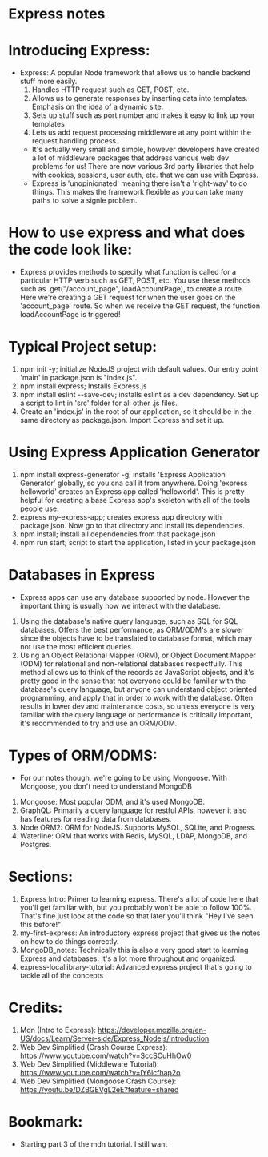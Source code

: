 # Express notes

# Introducing Express:

- Express: A popular Node framework that allows us to handle backend stuff more easily.
  1. Handles HTTP request such as GET, POST, etc.
  2. Allows us to generate responses by inserting data into templates. Emphasis on the
     idea of a dynamic site.
  3. Sets up stuff such as port number and makes it easy to link up your templates
  4. Lets us add request processing middleware at any point within the request
     handling process.
  - It's actually very small and simple, however developers have created a lot of middleware
    packages that address various web dev problems for us! There are now various 3rd party libraries
    that help with cookies, sessions, user auth, etc. that we can use with Express.
  - Express is 'unopinionated' meaning there isn't a 'right-way' to do things. This makes
    the framework flexible as you can take many paths to solve a signle problem.

# How to use express and what does the code look like:

- Express provides methods to specify what function is called for a particular
  HTTP verb such as GET, POST, etc. You use these methods such as .get("/account_page", loadAccountPage),
  to create a route. Here we're creating a GET request for when the user goes on the 'account_page'
  route. So when we receive the GET request, the function loadAccountPage is triggered!

# Typical Project setup:

1. npm init -y; initialize NodeJS project with default values.
   Our entry point 'main' in package.json is "index.js".
2. npm install express; Installs Express.js
3. npm install eslint --save-dev; installs eslint as a dev dependency.
   Set up a script to lint in 'src' folder for all other .js files.
4. Create an 'index.js' in the root of our application, so
   it should be in the same directory as package.json. Import
   Express and set it up.

# Using Express Application Generator

1. npm install express-generator -g; installs 'Express Application Generator'
   globally, so you cna call it from anywhere. Doing 'express helloworld' creates
   an Express app called 'helloworld'. This is pretty helpful for creating a base
   Express app's skeleton with all of the tools people use.
2. express my-express-app; creates express app directory with package.json.
   Now go to that directory and install its dependencies.
3. npm install; install all dependencies from that package.json
4. npm run start; script to start the application, listed in your package.json

# Databases in Express

- Express apps can use any database supported by node. However
  the important thing is usually how we interact with the database.

1. Using the database's native query language, such as SQL for SQL databases.
   Offers the best performance, as ORM/ODM's are slower since the objects have
   to be translated to database format, which may not use the most efficient
   queries.
2. Using an Object Relational Mapper (ORM), or Object Document Mapper (ODM) for
   relational and non-relational databases respectfully. This method allows us to
   think of the records as JavaScript objects, and it's pretty good in the sense
   that not everyone could be familiar with the database's query language, but anyone
   can understand object oriented programming, and apply that in order to work with
   the database. Often results in lower dev and maintenance costs, so unless everyone
   is very familiar with the query language or performance is critically important,
   it's recommended to try and use an ORM/ODM.

# Types of ORM/ODMS:

- For our notes though, we're going to be using Mongoose. With
  Mongoose, you don't need to understand MongoDB

1. Mongoose: Most popular ODM, and it's used MongoDB.
2. GraphQL: Primarily a query language for restful APIs, however it also has
   features for reading data from databases.
3. Node ORM2: ORM for NodeJS. Supports MySQL, SQLite, and Progress.
4. Waterline: ORM that works with Redis, MySQL, LDAP, MongoDB, and Postgres.

# Sections:

1. Express Intro: Primer to learning express. There's a lot of code here that you'll get familiar with, but you
   probably won't be able to follow 100%. That's fine just look at the code so that later you'll think "Hey I've seen this before!"
2. my-first-express: An introductory express project that gives us the notes on how to do things correctly.
3. MongoDB_notes: Technically this is also a very good start to learning Express and databases. It's a lot more throughout
   and organized.
4. express-locallibrary-tutorial: Advanced express project that's going to tackle all of the concepts

# Credits:

1. Mdn (Intro to Express): https://developer.mozilla.org/en-US/docs/Learn/Server-side/Express_Nodejs/Introduction
2. Web Dev Simplified (Crash Course Express): https://www.youtube.com/watch?v=SccSCuHhOw0
3. Web Dev Simplified (Middleware Tutorial): https://www.youtube.com/watch?v=lY6icfhap2o
4. Web Dev Simplified (Mongoose Crash Course): https://youtu.be/DZBGEVgL2eE?feature=shared

# Bookmark:

- Starting part 3 of the mdn tutorial. I still want

